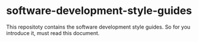 # software-development-style-guides
This repositoty contains the software development style guides. So for you introduce it, must read this document.
